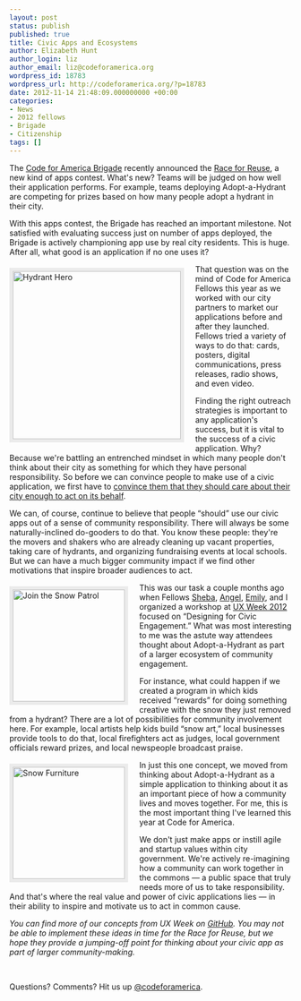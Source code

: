 ```yaml
---
layout: post
status: publish
published: true
title: Civic Apps and Ecosystems
author: Elizabeth Hunt
author_login: liz
author_email: liz@codeforamerica.org
wordpress_id: 18783
wordpress_url: http://codeforamerica.org/?p=18783
date: 2012-11-14 21:48:09.000000000 +00:00
categories:
- News
- 2012 fellows
- Brigade
- Citizenship
tags: []
---
```

The <a href="http://brigade.codeforamerica.org/">Code for America Brigade</a> recently announced the <a href="http://brigade.codeforamerica.org/pages/race-for-reuse">Race for Reuse</a>, a new kind of apps contest. What's new? Teams will be judged on how well their application performs. For example, teams deploying Adopt-a-Hydrant are competing for prizes based on how many people adopt a hydrant in their city.

With this apps contest, the Brigade has reached an important milestone. Not satisfied with evaluating success just on number of apps deployed, the Brigade is actively championing app use by real city residents. This is huge. After all, what good is an application if no one uses it?
<div style="float: left; border: 6px solid #ebebeb; margin: 6px 20px 12px 0px;"><a href="http://codeforamerica.org/wp-content/uploads/2012/11/becomehero.jpg"><img class="alignnone size-full wp-image-18791" title="Hydrant Hero" src="http://codeforamerica.org/wp-content/uploads/2012/11/becomehero.jpg" alt="Hydrant Hero" width="300" /></a></div>
That question was on the mind of Code for America Fellows this year as we worked with our city partners to market our applications before and after they launched. Fellows tried a variety of ways to do that: cards, posters, digital communications, press releases, radio shows, and even video.

Finding the right outreach strategies is important to any application's success, but it is vital to the success of a civic application. Why? Because we're battling an entrenched mindset in which many people don't think about their city as something for which they have personal responsibility. So before we can convince people to make use of a civic application, we first have to <a href="http://codeforamerica.org/2012/10/09/a-love-letter-to-cities/">convince them that they should care about their city enough to act on its behalf</a>.

We can, of course, continue to believe that people “should” use our civic apps out of a sense of community responsibility. There will always be some naturally-inclined do-gooders to do that. You know these people: they're the movers and shakers who are already cleaning up vacant properties, taking care of hydrants, and organizing fundraising events at local schools. But we can have a much bigger community impact if we find other motivations that inspire broader audiences to act.
<div style="float: left; border: 6px solid #ebebeb; margin: 6px 20px 12px 0px;"><a href="http://codeforamerica.org/wp-content/uploads/2012/11/joinpatrol.jpg"><img class="alignnone size-full wp-image-18785" title="Join the Snow Patrol" src="http://codeforamerica.org/wp-content/uploads/2012/11/joinpatrol.jpg" alt="Join the Snow Patrol" height="200" /></a></div>
This was our task a couple months ago when Fellows <a href="http://codeforamerica.org/sheba-najmi/">Sheba</a>, <a href="http://codeforamerica.org/2012-fellows/#Angel Kittiyachavalit">Angel</a>, <a href="http://codeforamerica.org/emily-wright/">Emily</a>, and I organized a workshop at <a href="http://uxweek.com/2012/" target="_blank">UX Week 2012</a> focused on “Designing for Civic Engagement.” What was most interesting to me was the astute way attendees thought about Adopt-a-Hydrant as part of a larger ecosystem of community engagement.

For instance, what could happen if we created a program in which kids received “rewards” for doing something creative with the snow they just removed from a hydrant? There are a lot of possibilities for community involvement here. For example, local artists help kids build “snow art,” local businesses provide tools to do that, local firefighters act as judges, local government officials reward prizes, and local newspeople broadcast praise.
<div style="float: left; border: 6px solid #ebebeb; margin: 6px 20px 12px 0px;"><a href="http://codeforamerica.org/wp-content/uploads/2012/11/general2.jpg"><img class="alignnone size-full wp-image-18795" title="Snow Furniture" src="http://codeforamerica.org/wp-content/uploads/2012/11/general2.jpg" alt="Snow Furniture" height="200" /></a></div>
In just this one concept, we moved from thinking about Adopt-a-Hydrant as a simple application to thinking about it as an important piece of how a community lives and moves together. For me, this is the most important thing I've learned this year at Code for America.

We don't just make apps or instill agile and startup values within city government. We're actively re-imagining how a community can work together in the commons — a public space that truly needs more of us to take responsibility. And that's where the real value and power of civic applications lies — in their ability to inspire and motivate us to act in common cause.

<em>You can find more of our concepts from UX Week on <a href="https://github.com/codeforamerica/adopta-campaign-ideas/wiki" target="_blank">GitHub</a>. You may not be able to implement these ideas in time for the Race for Reuse, but we hope they provide a jumping-off point for thinking about your civic app as part of larger community-making.</em>

&nbsp;

Questions? Comments? Hit us up <a href="http://twitter.com/codeforamerica" target="_blank">@codeforamerica</a>.
